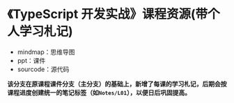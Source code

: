 《TypeScript 开发实战》课程资源(带个人学习札记)
===============

* mindmap：思维导图
* ppt：课件
* sourcode：源代码

**该分支在原课程课件分支（主分支）的基础上，新增了每课的学习札记，后期会按课程进度创建统一的笔记标签（如`Notes/L01`），以便日后巩固提高。**
